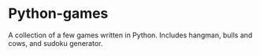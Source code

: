 # Python-games
A collection of a few games written in Python. Includes hangman, bulls and cows, and sudoku generator.
